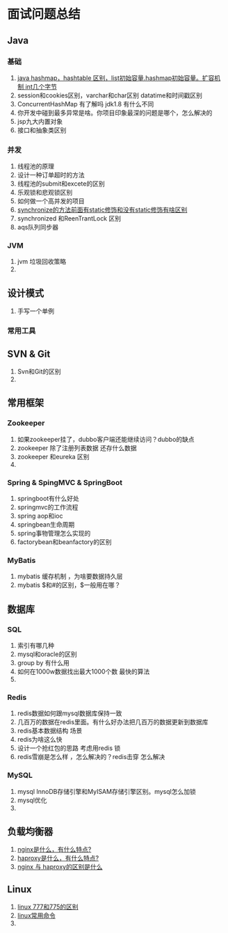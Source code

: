 # 面试问题总结

## Java
### 基础
1. [java hashmap，hashtable 区别，list初始容量.hashmap初始容量。扩容机制 int几个字节](doc/java/base/base.md)
2. session和cookies区别，varchar和char区别  datatime和时间戳区别
3. ConcurrentHashMap  有了解吗 jdk1.8 有什么不同
4. 你开发中碰到最多异常是啥。你项目印象最深的问题是哪个，怎么解决的
5. jsp九大内置对象
6. 接口和抽象类区别
### 并发
1. 线程池的原理
2. 设计一种订单超时的方法
3. 线程池的submit和excete的区别
4. 乐观锁和悲观锁区别
5. 如何做一个高并发的项目
6. [synchronize的方法前面有static修饰和没有static修饰有啥区别](doc/java/concurrent/concurrent.md)
7. synchronized 和ReenTrantLock 区别
8. aqs队列同步器
### JVM
1. jvm 垃圾回收策略
2.
## 设计模式
1. 手写一个单例

### 常用工具
## SVN & Git
1. Svn和Git的区别
2.

## 常用框架
### Zookeeper
1. 如果zookeeper挂了，dubbo客户端还能继续访问？dubbo的缺点
2. zookeeper 除了注册列表数据 还存什么数据
3. zookeeper  和eureka 区别
4.

### Spring & SpingMVC & SpringBoot
1. springboot有什么好处
2. springmvc的工作流程
3. spring aop和ioc
4. springbean生命周期
5. spring事物管理怎么实现的
6. factorybean和beanfactory的区别


### MyBatis
1. mybatis 缓存机制 ，为啥要数据持久层
2. mybatis $和#的区别，$一般用在哪？

## 数据库
### SQL
1. 索引有哪几种
2. mysql和oracle的区别
3. group by 有什么用
4. 如何在1000w数据找出最大1000个数 最快的算法
5.

### Redis
1. redis数据如何跟mysql数据库保持一致  
2. 几百万的数据在redis里面。有什么好办法把几百万的数据更新到数据库
3. redis基本数据结构 场景
4. redis为啥这么快
5. 设计一个抢红包的思路 考虑用redis 锁
6. redis雪崩是怎么样 ，怎么解决的？redis击穿 怎么解决

### MySQL
1. mysql InnoDB存储引擎和MyISAM存储引擎区别。mysql怎么加锁
2. mysql优化
3.

## 负载均衡器
1. [nginx是什么，有什么特点?](doc/nginx_haproxy/nginx_haproxy.md)
2. [haproxy是什么，有什么特点?](doc/nginx_haproxy/nginx_haproxy.md)
3. [nginx 与 haproxy的区别是什么](doc/nginx_haproxy/nginx_haproxy.md)

## Linux
1. [linux 777和775的区别](doc/linux/linux.md)
2. [linux常用命令](doc/linux/linux.md)
3.
